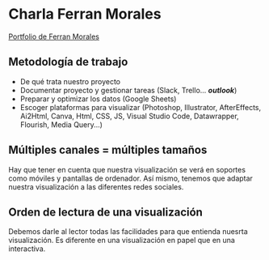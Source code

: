 # Charla Ferran Morales

[Portfolio de Ferran Morales](https://ferranmorales.com/)

## Metodología de trabajo

- De qué trata nuestro proyecto
- Documentar proyecto y gestionar tareas (Slack, Trello... ***outlook***)
- Preparar y optimizar los datos (Google Sheets)
- Escoger plataformas para visualizar (Photoshop, Illustrator, AfterEffects, Ai2Html, Canva, Html, CSS, JS, Visual Studio Code, Datawrapper, Flourish, Media Query...)

## Múltiples canales = múltiples tamaños

Hay que tener en cuenta que nuestra visualización se verá en soportes como móviles y pantallas de ordenador. Así mismo, tenemos que adaptar nuestra visualización a las diferentes redes sociales. 

## Orden de lectura de una visualización

Debemos darle al lector todas las facilidades para que entienda nuesrta visualización. Es diferente en una visualización en papel que en una interactiva.
